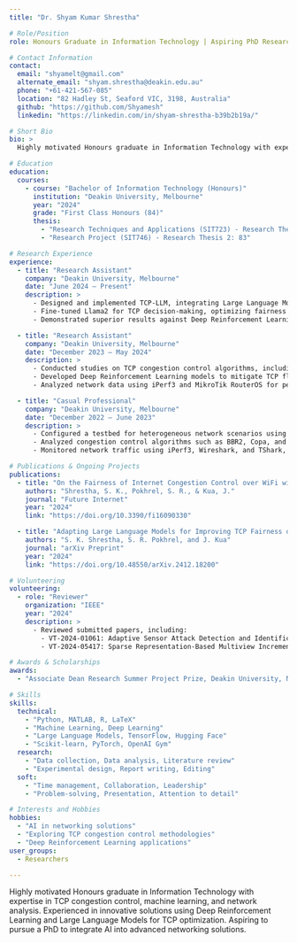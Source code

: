 ```yaml
---
title: "Dr. Shyam Kumar Shrestha"

# Role/Position
role: Honours Graduate in Information Technology | Aspiring PhD Researcher  

# Contact Information
contact:
  email: "shyamelt@gmail.com"
  alternate_email: "shyam.shrestha@deakin.edu.au"
  phone: "+61-421-567-085"
  location: "82 Hadley St, Seaford VIC, 3198, Australia"
  github: "https://github.com/Shyamesh"
  linkedin: "https://linkedin.com/in/shyam-shrestha-b39b2b19a/"

# Short Bio
bio: >
  Highly motivated Honours graduate in Information Technology with expertise in TCP congestion control, machine learning, and network analysis. Experienced in innovative solutions using Deep Reinforcement Learning and Large Language Models for TCP optimization. Aspiring to pursue a PhD to integrate AI into advanced networking solutions.

# Education
education:
  courses:
    - course: "Bachelor of Information Technology (Honours)"
      institution: "Deakin University, Melbourne"
      year: "2024"
      grade: "First Class Honours (84)"
      thesis:
        - "Research Techniques and Applications (SIT723) - Research Thesis 1: 83"
        - "Research Project (SIT746) - Research Thesis 2: 83"

# Research Experience
experience:
  - title: "Research Assistant"
    company: "Deakin University, Melbourne"
    date: "June 2024 – Present"
    description: >
      - Designed and implemented TCP-LLM, integrating Large Language Models (LLMs) for real-time TCP congestion control.  
      - Fine-tuned Llama2 for TCP decision-making, optimizing fairness and flow optimization.  
      - Demonstrated superior results against Deep Reinforcement Learning models in starvation prevention.  

  - title: "Research Assistant"
    company: "Deakin University, Melbourne"
    date: "December 2023 – May 2024"
    description: >
      - Conducted studies on TCP congestion control algorithms, including Cubic, BBR, and PCC Vivace.  
      - Developed Deep Reinforcement Learning models to mitigate TCP flow unfairness and starvation.  
      - Analyzed network data using iPerf3 and MikroTik RouterOS for performance metrics.  

  - title: "Casual Professional"
    company: "Deakin University, Melbourne"
    date: "December 2022 – June 2023"
    description: >
      - Configured a testbed for heterogeneous network scenarios using MikroTik RouterOS.  
      - Analyzed congestion control algorithms such as BBR2, Copa, and Cubic.  
      - Monitored network traffic using iPerf3, Wireshark, and TShark, with data visualization in MATLAB.  

# Publications & Ongoing Projects
publications:
  - title: "On the Fairness of Internet Congestion Control over WiFi with Deep Reinforcement Learning"
    authors: "Shrestha, S. K., Pokhrel, S. R., & Kua, J."
    journal: "Future Internet"
    year: "2024"
    link: "https://doi.org/10.3390/fi16090330"

  - title: "Adapting Large Language Models for Improving TCP Fairness over WiFi"
    authors: "S. K. Shrestha, S. R. Pokhrel, and J. Kua"
    journal: "arXiv Preprint"
    year: "2024"
    link: "https://doi.org/10.48550/arXiv.2412.18200"

# Volunteering
volunteering:
  - role: "Reviewer"
    organization: "IEEE"
    year: "2024"
    description: >
      - Reviewed submitted papers, including:  
        - VT-2024-01061: Adaptive Sensor Attack Detection and Identification using Gaussian Process for Autonomous Vehicles  
        - VT-2024-05417: Sparse Representation-Based Multiview Incremental Learning for Vehicle Target Recognition in SAR Images.  

# Awards & Scholarships
awards:
  - "Associate Dean Research Summer Project Prize, Deakin University, November 2024"

# Skills
skills:
  technical:
    - "Python, MATLAB, R, LaTeX"
    - "Machine Learning, Deep Learning"
    - "Large Language Models, TensorFlow, Hugging Face"
    - "Scikit-learn, PyTorch, OpenAI Gym"
  research:
    - "Data collection, Data analysis, Literature review"
    - "Experimental design, Report writing, Editing"
  soft:
    - "Time management, Collaboration, Leadership"
    - "Problem-solving, Presentation, Attention to detail"

# Interests and Hobbies
hobbies:
  - "AI in networking solutions"
  - "Exploring TCP congestion control methodologies"
  - "Deep Reinforcement Learning applications"
user_groups:
  - Researchers

---
```

Highly motivated Honours graduate in Information Technology with expertise in TCP congestion control, machine learning, and network analysis. Experienced in innovative solutions using Deep Reinforcement Learning and Large Language Models for TCP optimization. Aspiring to pursue a PhD to integrate AI into advanced networking solutions.